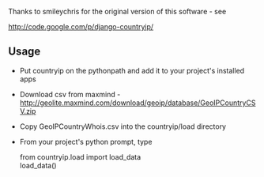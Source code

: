 Thanks to smileychris for the original version of this software - see 

http://code.google.com/p/django-countryip/






## Usage

* Put countryip on the pythonpath and add it to your project's installed apps
* Download csv from maxmind - http://geolite.maxmind.com/download/geoip/database/GeoIPCountryCSV.zip
* Copy GeoIPCountryWhois.csv into the countryip/load directory
* From your project's python prompt, type


    from countryip.load import load_data  
    load\_data()


